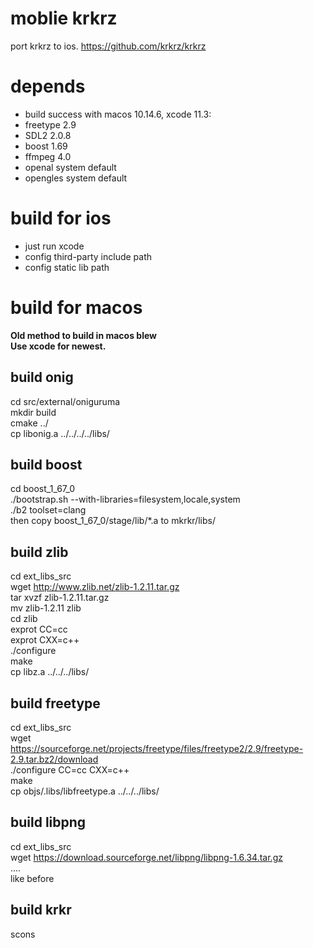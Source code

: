 # moblie krkrz
port krkrz to ios.
https://github.com/krkrz/krkrz


# depends
* build success with macos 10.14.6, xcode 11.3:
* freetype 2.9
* SDL2 2.0.8
* boost 1.69
* ffmpeg 4.0
* openal system default
* opengles system default

# build for ios
* just run  xcode
* config third-party include path
* config static lib path
  
# build for macos
**Old method to build in macos blew**  
**Use xcode for newest.**
## build onig
cd src/external/oniguruma  
mkdir build  
cmake ../  
cp libonig.a ../../../../libs/  

## build boost
cd boost_1_67_0  
./bootstrap.sh --with-libraries=filesystem,locale,system  
./b2 toolset=clang  
then copy boost_1_67_0/stage/lib/*.a to mkrkr/libs/  

## build zlib
cd ext_libs_src  
wget http://www.zlib.net/zlib-1.2.11.tar.gz  
tar xvzf zlib-1.2.11.tar.gz  
mv zlib-1.2.11 zlib  
cd zlib  
exprot CC=cc  
exprot CXX=c++  
./configure  
make  
cp libz.a ../../../libs/  

## build freetype
cd ext_libs_src  
wget https://sourceforge.net/projects/freetype/files/freetype2/2.9/freetype-2.9.tar.bz2/download  
./configure CC=cc CXX=c++  
make  
cp objs/.libs/libfreetype.a ../../../libs/  

## build libpng
cd ext_libs_src  
wget https://download.sourceforge.net/libpng/libpng-1.6.34.tar.gz  
....  
like before  

## build krkr  
scons  
